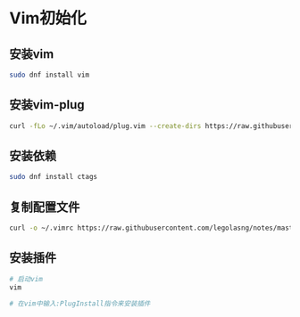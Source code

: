 # Vim初始化

## 安装vim

```bash
sudo dnf install vim
```

## 安装vim-plug

```bash
curl -fLo ~/.vim/autoload/plug.vim --create-dirs https://raw.githubusercontent.com/junegunn/vim-plug/master/plug.vim
```

## 安装依赖

```bash
sudo dnf install ctags
```

## 复制配置文件

```bash
curl -o ~/.vimrc https://raw.githubusercontent.com/legolasng/notes/master/fedora-init/vimrc/.vimrc
```

## 安装插件

```bash
# 启动vim
vim

# 在vim中输入:PlugInstall指令来安装插件
```